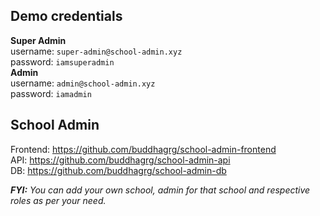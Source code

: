 ## Demo credentials
**Super Admin**\
username: `super-admin@school-admin.xyz`\
password: `iamsuperadmin`\
**Admin**\
username: `admin@school-admin.xyz`\
password: `iamadmin`

## School Admin
Frontend: https://github.com/buddhagrg/school-admin-frontend \
API: https://github.com/buddhagrg/school-admin-api \
DB: https://github.com/buddhagrg/school-admin-db

_**FYI:** You can add your own school, admin for that school and respective roles as per your need._
